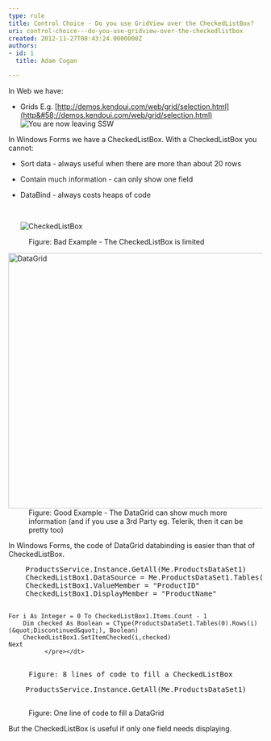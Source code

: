 ```yaml
---
type: rule
title: Control Choice - Do you use GridView over the CheckedListBox?
uri: control-choice---do-you-use-gridview-over-the-checkedlistbox
created: 2012-11-27T08:43:24.0000000Z
authors:
- id: 1
  title: Adam Cogan

---
```


 
In Web we have:

- Grids E.g. [http://demos.kendoui.com/web/grid/selection.html](http&#58;//demos.kendoui.com/web/grid/selection.html) ![](http&#58;//www.ssw.com.au/ssw/images/external.gif "You are now leaving SSW")


In Windows Forms we have a CheckedListBox. With a CheckedListBox you cannot:

- Sort data - always useful when there are more than about 20 rows
- Contain much information - can only show one field
- DataBind - always costs heaps of code

   ​<dl class="badImage"><dt><img alt="CheckedListBox" src="http&#58;//www.ssw.com.au/ssw/Standards/Rules/Images/UsingCheckedListBox.gif"></dt>
<dd>Figure&#58; Bad Example - The CheckedListBox is limited</dd></dl><dl class="goodImage"><dt><img alt="DataGrid" src="http&#58;//www.ssw.com.au/ssw/Standards/Rules/Images/UsingDataGrid.gif" width="601" height="506"></dt>
<dd>Figure&#58; Good Example - The DataGrid can show much more information (and if you use a 3rd Party eg. Telerik, then it can be pretty too)</dd></dl>
In Windows Forms, the code of DataGrid databinding is easier than that of CheckedListBox.
<dl class="badCode"><dt><pre>    ProductsService.Instance.GetAll(Me.ProductsDataSet1)
    CheckedListBox1.DataSource = Me.ProductsDataSet1.Tables(0)
    CheckedListBox1.ValueMember = &quot;ProductID&quot;
    CheckedListBox1.DisplayMember = &quot;ProductName&quot;

    For i As Integer = 0 To CheckedListBox1.Items.Count - 1
        Dim checked As Boolean = CType(ProductsDataSet1.Tables(0).Rows(i)(&quot;Discontinued&quot;), Boolean)
        CheckedListBox1.SetItemChecked(i,checked)
    Next
              </pre></dt>
<dd>Figure&#58; 8 lines of code to fill a CheckedListBox</dd></dl><dl class="goodCode"><dt><pre>    ProductsService.Instance.GetAll(Me.ProductsDataSet1)
               </pre></dt>
<dd>Figure&#58; One line of code to fill a DataGrid</dd></dl>
But the CheckedListBox is useful if only one field needs displaying.

